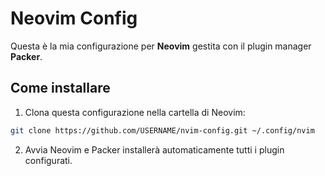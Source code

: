 # Neovim Config

Questa è la mia configurazione per **Neovim** gestita con il plugin manager **Packer**.

## Come installare

1. Clona questa configurazione nella cartella di Neovim:

```bash
git clone https://github.com/USERNAME/nvim-config.git ~/.config/nvim
```

2. Avvia Neovim e Packer installerà automaticamente tutti i plugin configurati.
